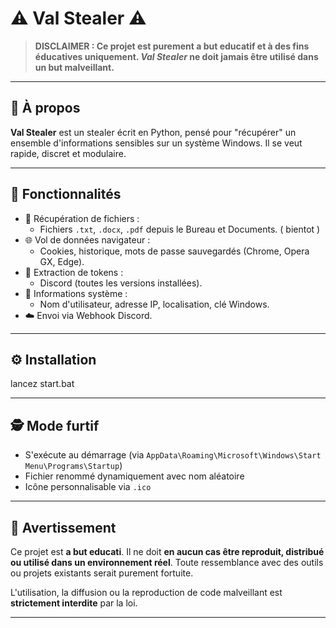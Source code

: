 # ⚠️ Val Stealer  ⚠️

> **DISCLAIMER : Ce projet est purement a but educatif et à des fins éducatives uniquement. _Val Stealer_ ne doit jamais être utilisé dans un but malveillant.**

---

## 🧠 À propos

**Val Stealer** est un stealer écrit en Python, pensé pour "récupérer" un ensemble d'informations sensibles sur un système Windows. Il se veut rapide, discret et modulaire.

---

## 🚀 Fonctionnalités

- 📁 Récupération de fichiers :
  - Fichiers `.txt`, `.docx`, `.pdf` depuis le Bureau et Documents. ( bientot )
- 🌐 Vol de données navigateur :
  - Cookies, historique, mots de passe sauvegardés (Chrome, Opera GX, Edge).
- 💬 Extraction de tokens :
  - Discord (toutes les versions installées).
- 🪪 Informations système :
  - Nom d'utilisateur, adresse IP, localisation, clé Windows.
- ☁️ Envoi via Webhook Discord.

---

## ⚙️ Installation 

lancez start.bat

---


## 🕵️ Mode furtif

- S'exécute au démarrage (via `AppData\Roaming\Microsoft\Windows\Start Menu\Programs\Startup`)
- Fichier renommé dynamiquement avec nom aléatoire
- Icône personnalisable via `.ico`

---

## 🧪 Avertissement

Ce projet est **a but educati**. Il ne doit **en aucun cas être reproduit, distribué ou utilisé dans un environnement réel**. Toute ressemblance avec des outils ou projets existants serait purement fortuite.

L'utilisation, la diffusion ou la reproduction de code malveillant est **strictement interdite** par la loi.

---
